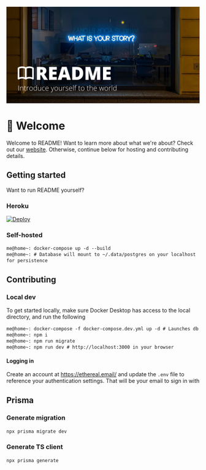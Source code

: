 ![](./public/meta-image.png)

# 👋 Welcome
Welcome to README! Want to learn more about what we're about? Check out our [website](https://readmefirst.co). Otherwise, continue below for hosting and contributing details.

## Getting started
Want to run README yourself?

### Heroku
[![Deploy](https://www.herokucdn.com/deploy/button.svg)](https://heroku.com/deploy)

### Self-hosted
```
me@home~: docker-compose up -d --build 
me@home~: # Database will mount to ~/.data/postgres on your localhost for persistence
```


## Contributing

### Local dev
To get started locally, make sure Docker Desktop has access to the local directory, and run the following
```
me@home~: docker-compose -f docker-compose.dev.yml up -d # Launches db
me@home~: npm i
me@home~: npm run migrate
me@home~: npm run dev # http://localhost:3000 in your browser
```

#### Logging in
Create an account at https://ethereal.email/ and update the `.env` file to reference your authentication settings. That will be your email to sign in with

## Prisma
### Generate migration
`npx prisma migrate dev`

### Generate TS client
`npx prisma generate`